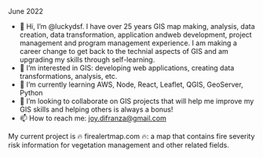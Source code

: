 June 2022
- 👋 Hi, I’m @luckydsf.  I have over 25 years GIS map making, analysis, data creation, data transformation, application andweb development, project management and program management experience.  I am making a career change to get back to the technial aspects of GIS and am upgrading my skills through self-learning. 
- 👀 I’m interested in GIS: developing web applications, creating data transformations, analysis, etc.
- 🌱 I’m currently learning AWS, Node, React, Leaflet, QGIS, GeoServer, Python
- 💞️ I’m looking to collaborate on GIS projects that will help me improve my GIS skills and helping others is always a bonus!
- 📫 How to reach me:  joy.difranza@gmail.com

My current project is  🔥 firealertmap.com 🔥:  a map that contains fire severity risk information for vegetation management and other related fields.
